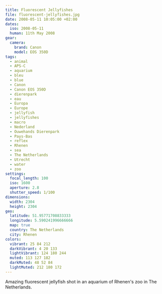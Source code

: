 ```yaml
---
title: Fluorescent Jellyfishes
file: fluorescent-jellyfishes.jpg
date: 2008-05-11 10:05:00 +02:00
dates:
  iso: 2008-05-11
  human: 11th May 2008
gear:
  camera:
    brand: Canon
    model: EOS 350D
tags:
  - animal
  - APS-C
  - aquarium
  - bleu
  - blue
  - Canon
  - Canon EOS 350D
  - dierenpark
  - eau
  - Europa
  - Europe
  - jellyfish
  - jellyfishes
  - macro
  - Nederland
  - Ouwehands Dierenpark
  - Pays-Bas
  - reflex
  - Rhenen
  - sea
  - The Netherlands
  - Utrecht
  - water
  - zoo
settings:
  focal_length: 100
  iso: 1600
  aperture: 2.8
  shutter_speed: 1/100
dimensions:
  width: 2304
  height: 2304
geo:
  latitude: 51.95771708833333
  longitude: 5.590241996666666
  map: true
  country: The Netherlands
  city: Rhenen
colors:
  vibrant: 25 84 212
  darkVibrant: 4 20 133
  lightVibrant: 124 180 244
  muted: 113 127 182
  darkMuted: 48 52 84
  lightMuted: 212 180 172
---
```


Amazing fluorescent jellyfish shot in an aquarium of Rhenen's zoo in The Netherlands.
